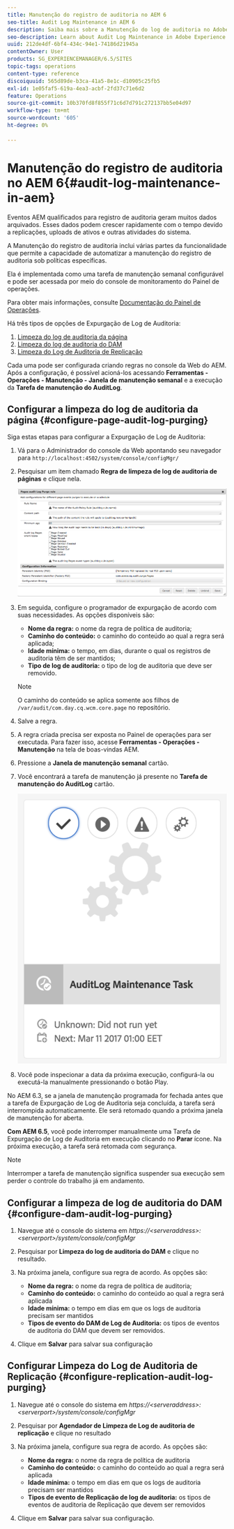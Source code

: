 ```yaml
---
title: Manutenção do registro de auditoria no AEM 6
seo-title: Audit Log Maintenance in AEM 6
description: Saiba mais sobre a Manutenção do log de auditoria no Adobe Experience Manager (AEM).
seo-description: Learn about Audit Log Maintenance in Adobe Experience Manager (AEM).
uuid: 212de4df-6bf4-434c-94e1-74186d21945a
contentOwner: User
products: SG_EXPERIENCEMANAGER/6.5/SITES
topic-tags: operations
content-type: reference
discoiquuid: 565d89de-b3ca-41a5-8e1c-d10905c25fb5
exl-id: 1e05faf5-619a-4ea3-acbf-2fd37c71e6d2
feature: Operations
source-git-commit: 10b370fd8f855f71c6d7d791c272137bb5e04d97
workflow-type: tm+mt
source-wordcount: '605'
ht-degree: 0%

---
```


# Manutenção do registro de auditoria no AEM 6{#audit-log-maintenance-in-aem}

Eventos AEM qualificados para registro de auditoria geram muitos dados arquivados. Esses dados podem crescer rapidamente com o tempo devido a replicações, uploads de ativos e outras atividades do sistema.

A Manutenção do registro de auditoria inclui várias partes da funcionalidade que permite a capacidade de automatizar a manutenção do registro de auditoria sob políticas específicas.

Ela é implementada como uma tarefa de manutenção semanal configurável e pode ser acessada por meio do console de monitoramento do Painel de operações.

Para obter mais informações, consulte [Documentação do Painel de Operações](/help/sites-administering/operations-dashboard.md).

Há três tipos de opções de Expurgação de Log de Auditoria:

1. [Limpeza do log de auditoria da página](/help/sites-administering/operations-audit-log.md#configure-page-audit-log-purging)
1. [Limpeza do log de auditoria do DAM](/help/sites-administering/operations-audit-log.md#configure-dam-audit-log-purging)
1. [Limpeza do Log de Auditoria de Replicação](/help/sites-administering/operations-audit-log.md#configure-replication-audit-log-purging)

Cada uma pode ser configurada criando regras no console da Web do AEM. Após a configuração, é possível acioná-los acessando **Ferramentas - Operações - Manutenção - Janela de manutenção semanal** e a execução da **Tarefa de manutenção do AuditLog**.

## Configurar a limpeza do log de auditoria da página {#configure-page-audit-log-purging}

Siga estas etapas para configurar a Expurgação de Log de Auditoria:

1. Vá para o Administrador do console da Web apontando seu navegador para `http://localhost:4502/system/console/configMgr/`

1. Pesquisar um item chamado **Regra de limpeza de log de auditoria de páginas** e clique nela.

   ![chlimage_1-365](assets/chlimage_1-365.png)

1. Em seguida, configure o programador de expurgação de acordo com suas necessidades. As opções disponíveis são:

   * **Nome da regra:** o nome da regra de política de auditoria;
   * **Caminho do conteúdo:** o caminho do conteúdo ao qual a regra será aplicada;
   * **Idade mínima:** o tempo, em dias, durante o qual os registros de auditoria têm de ser mantidos;
   * **Tipo de log de auditoria:** o tipo de log de auditoria que deve ser removido.

   >[!NOTE]
   >
   >O caminho do conteúdo se aplica somente aos filhos de `/var/audit/com.day.cq.wcm.core.page` no repositório.

1. Salve a regra.
1. A regra criada precisa ser exposta no Painel de operações para ser executada. Para fazer isso, acesse **Ferramentas - Operações - Manutenção** na tela de boas-vindas AEM.

1. Pressione a **Janela de manutenção semanal** cartão.

1. Você encontrará a tarefa de manutenção já presente no **Tarefa de manutenção do AuditLog** cartão.

   ![chlimage_1-366](assets/chlimage_1-366.png)

1. Você pode inspecionar a data da próxima execução, configurá-la ou executá-la manualmente pressionando o botão Play.

No AEM 6.3, se a janela de manutenção programada for fechada antes que a tarefa de Expurgação de Log de Auditoria seja concluída, a tarefa será interrompida automaticamente. Ele será retomado quando a próxima janela de manutenção for aberta.

**Com AEM 6.5**, você pode interromper manualmente uma Tarefa de Expurgação de Log de Auditoria em execução clicando no **Parar** ícone. Na próxima execução, a tarefa será retomada com segurança.

>[!NOTE]
>
>Interromper a tarefa de manutenção significa suspender sua execução sem perder o controle do trabalho já em andamento.

## Configurar a limpeza de log de auditoria do DAM {#configure-dam-audit-log-purging}

1. Navegue até o console do sistema em *https://&lt;serveraddress>:&lt;serverport>/system/console/configMgr*
1. Pesquisar por **Limpeza do log de auditoria do DAM** e clique no resultado.
1. Na próxima janela, configure sua regra de acordo. As opções são:

   * **Nome da regra:** o nome da regra de política de auditoria;
   * **Caminho do conteúdo:** o caminho do conteúdo ao qual a regra será aplicada
   * **Idade mínima:** o tempo em dias em que os logs de auditoria precisam ser mantidos
   * **Tipos de evento do DAM de Log de Auditoria:** os tipos de eventos de auditoria do DAM que devem ser removidos.

1. Clique em **Salvar** para salvar sua configuração

## Configurar Limpeza do Log de Auditoria de Replicação  {#configure-replication-audit-log-purging}

1. Navegue até o console do sistema em *https://&lt;serveraddress>:&lt;serverport>/system/console/configMgr*
1. Pesquisar por **Agendador de Limpeza de Log de auditoria de replicação** e clique no resultado
1. Na próxima janela, configure sua regra de acordo. As opções são:

   * **Nome da regra:** o nome da regra de política de auditoria
   * **Caminho do conteúdo:** o caminho do conteúdo ao qual a regra será aplicada
   * **Idade mínima:** o tempo em dias em que os logs de auditoria precisam ser mantidos
   * **Tipos de evento de Replicação de log de auditoria:** os tipos de eventos de auditoria de Replicação que devem ser removidos

1. Clique em **Salvar** para salvar sua configuração.
